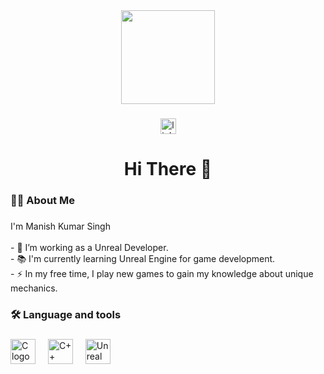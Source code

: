 <div align="center">
  <img height="150" src="https://media.giphy.com/media/26AHvF2p5pridaSf6/giphy.gif" />
</div>

###

<div align="center"> 
  <a href="https://www.linkedin.com/in/mechanicxengineer" target="_blank"> 
  <img src="https://img.shields.io/static/v1?message=LinkedIn&logo=linkedin&label=&color=0077B5&logoColor=white&labelColor=&style=for-the-badge" height="25" alt="linkedin logo" /> 
  </a> 
</div>

###

<h1 align="center">Hi There 👋</h1>

###

<h3 align="left">👩‍💻  About Me</h3>

###

<p align="left">I'm Manish Kumar Singh <br><br>- 🔭 I’m working as a Unreal Developer.<br>- 📚 I'm currently learning Unreal Engine for game development.<br>- ⚡ In my free time, I play new games to gain my knowledge about unique mechanics.</p>

###

<h3 align="left">🛠 Language and tools</h3>

###

<div align="left">
  <img src="https://upload.wikimedia.org/wikipedia/commons/1/18/C_Programming_Language.svg" height="40" alt="C logo"  />
  <img width="12" />
  <img src="https://upload.wikimedia.org/wikipedia/commons/1/18/ISO_C%2B%2B_Logo.svg" height="40" alt="C++ logo"  />
  <img width="12" />
  <img src="https://icon-library.com/images/unreal-engine-icon/unreal-engine-icon-27.jpg" height="40" alt="Unreal Engine logo" />
</div>

###


